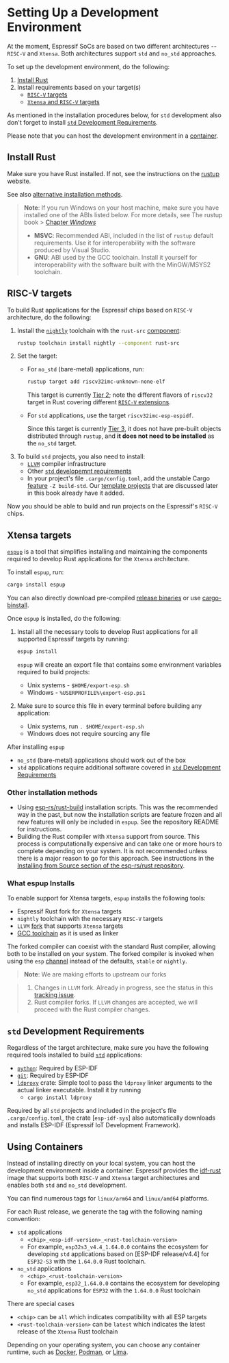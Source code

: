 # Setting Up a Development Environment

At the moment, Espressif SoCs are based on two different architectures -- `RISC-V` and `Xtensa`. Both architectures support `std` and `no_std` approaches.

To set up the development environment, do the following:

1. [Install Rust][install-rust]
2. Install requirements based on your target(s)
    - [`RISC-V` targets][risc-v-targets]
    - [`Xtensa` and `RISC-V` targets][xtensa-targets]

As mentioned in the installation procedures below, for `std` development also don't forget to install [`std` Development Requirements][rust-esp-book-std-requirements].

Please note that you can host the development environment in a [container][use-containers].


[install-rust]: #install-rust
[risc-v-targets]: #risc-v-targets
[xtensa-targets]: #xtensa-targets
[use-containers]: #using-containers


## Install Rust

Make sure you have Rust installed. If not, see the instructions on the [rustup][rustup.rs-website] website.

See also [alternative installation methods][rust-alt-installation].

> **Note**: If you run Windows on your host machine, make sure you have installed one of the ABIs listed below. For more details, see The rustup book > [Chapter _Windows_][rustup-book-windows]
>
> - **MSVC**: Recommended ABI, included in the list of `rustup` default requirements. Use it for interoperability with the software produced by Visual Studio.
> - **GNU**: ABI used by the GCC toolchain. Install it yourself for interoperability with the software built with the MinGW/MSYS2 toolchain.


[rustup.rs-website]: https://rustup.rs/
[rust-alt-installation]: https://rust-lang.github.io/rustup/installation/other.html
[rustup-book-windows]: https://rust-lang.github.io/rustup/installation/windows.html


## RISC-V targets

To build Rust applications for the Espressif chips based on `RISC-V` architecture, do the following:

1. Install the [`nightly`][rustup-book-channel-nightly] toolchain with the `rust-src` [component][rustup-book-components]:

    ```bash
    rustup toolchain install nightly --component rust-src
    ```

[rustup-book-channel-nightly]: https://rust-lang.github.io/rustup/concepts/channels.html#working-with-nightly-rust
[rustup-book-components]: https://rust-lang.github.io/rustup/concepts/components.html


2. Set the target:
    - For `no_std` (bare-metal) applications, run:

      ```bash
      rustup target add riscv32imc-unknown-none-elf
      ```

      This target is currently [Tier 2][rust-lang-book--platform-support-tier2]; note the different flavors of `riscv32` target in Rust covering different [`RISC-V` extensions][wiki-riscv-standard-extensions].

    - For `std` applications, use the target `riscv32imc-esp-espidf`.

      Since this target is currently [Tier 3][rust-lang-book--platform-support-tier3], it does not have pre-built objects distributed through `rustup`, and **it does not need to be installed** as the `no_std` target.


[rust-lang-book--platform-support-tier2]: https://doc.rust-lang.org/nightly/rustc/platform-support.html#tier-2
[wiki-riscv-standard-extensions]: https://en.wikichip.org/wiki/risc-v/standard_extensions
[rust-lang-book--platform-support-tier3]: https://doc.rust-lang.org/nightly/rustc/platform-support.html#tier-3


3. To build `std` projects, you also need to install:
    - [`LLVM`][llvm-website] compiler infrastructure
    - Other [`std` developemnt requirements][rust-esp-book-std-requirements]
    - In your project's file `.cargo/config.toml`, add the unstable Cargo [feature][cargo-book-unstable-features] `-Z build-std`. Our [template projects][rust-esp-book-write-app-generate-project] that are discussed later in this book already have it added.


[llvm-website]: https://llvm.org/
[rust-esp-book-std-requirements]: #std-development-requirements
[cargo-book-unstable-features]: https://doc.rust-lang.org/cargo/reference/unstable.html
[rust-esp-book-write-app-generate-project]: ../writing-your-own-application/generate-project-from-template.md


Now you should be able to build and run projects on the Espressif's `RISC-V` chips.


## Xtensa targets

[`espup`][espup-github] is a tool that simplifies installing and maintaining the components required to develop Rust applications for the `Xtensa` architecture.

[espup-github]: https://github.com/esp-rs/espup

To install `espup`, run:
```sh
cargo install espup
```

You can also directly download pre-compiled [release binaries] or use [cargo-binstall].

[release binaries]: https://github.com/esp-rs/espup/releases
[cargo-binstall]: https://github.com/cargo-bins/cargo-binstall

Once `espup` is installed, do the following:

1. Install all the necessary tools to develop Rust applications for all supported Espressif targets by running:
    ```sh
    espup install
    ```

    `espup` will create an export file that contains some environment variables required to build projects:

    - Unix systems - `$HOME/export-esp.sh`
    - Windows - `%USERPROFILE%\export-esp.ps1`

2. Make sure to source this file in every terminal before building any application:

    - Unix systems, run `. $HOME/export-esp.sh`
    - Windows does not require sourcing any file


After installing `espup`

- `no_std` (bare-metal) applications should work out of the box
- `std` applications require additional software covered in [`std` Development Requirements][rust-esp-book-std-requirements]

### Other installation methods

- Using [esp-rs/rust-build] installation scripts. This was the recommended way in the past, but now the installation scripts are feature frozen and all new features will only be included in `espup`. See the repository README for instructions.
- Building the Rust compiler with `Xtensa` support from source. This process is computationally expensive and can take one or more hours to complete depending on your system. It is not recommended unless there is a major reason to go for this approach. See instructions in the [Installing from Source section of the esp-rs/rust repository].

[esp-rs/rust-build]: https://github.com/esp-rs/rust-build
[Installing from Source section of the esp-rs/rust repository]: https://github.com/esp-rs/rust#installing-from-source

### What espup Installs

To enable support for Xtensa targets, `espup` installs the following tools:

- Espressif Rust fork for `Xtensa` targets
- `nightly` toolchain with the necessary `RISC-V` targets
- `LLVM` [fork][llvm-github-fork] that supports `Xtensa` targets
- [GCC toolchain][gcc-toolchain-github-fork] as it is used as linker

The forked compiler can coexist with the standard Rust compiler, allowing both to be installed on your system. The forked compiler is invoked when using the `esp` [channel][rustup-github-concepts-channel] instead of the defaults, `stable` or `nightly`.

> **Note**: We are making efforts to upstream our forks

> 1. Changes in `LLVM` fork. Already in progress, see the status in this [tracking issue][llvm-github-fork-upstream issue].
> 2. Rust compiler forks. If `LLVM` changes are accepted, we will proceed with the Rust compiler changes.


[llvm-github-fork]: https://github.com/espressif/llvm-project
[gcc-toolchain-github-fork]: https://github.com/espressif/crosstool-NG/
[rustup-github-concepts-channel]: https://rust-lang.github.io/rustup/concepts/channels.html
[llvm-github-fork-upstream issue]: https://github.com/espressif/llvm-project/issues/4


## `std` Development Requirements

Regardless of the target architecture, make sure you have the following required tools installed to build [`std`][rust-esp-book-overview-std] applications:

- [`python`][python-website-download]: Required by ESP-IDF
- [`git`][git-website-download]: Required by ESP-IDF
- [`ldproxy`][embuild-github-ldproxy] crate: Simple tool to pass the `ldproxy` linker arguments to the actual linker executable. Install it  by running
  - `cargo install ldproxy`

Required by all `std` projects and included in the project's file `.cargo/config.toml`, the crate [`esp-idf-sys`] also automatically downloads and installs ESP-IDF (Espressif IoT Development Framework).


[rust-esp-book-overview-std]: ../overview/using-the-standard-library.md
[python-website-download]: https://www.python.org/downloads/
[git-website-download]: https://git-scm.com/downloads
[embuild-github-ldproxy]: https://github.com/esp-rs/embuild/tree/master/ldproxy
[esp-idf-sys-github]: https://github.com/esp-rs/esp-idf-sys
[esp-idf-github]: https://github.com/espressif/esp-idf


## Using Containers

Instead of installing directly on your local system, you can host the development environment inside a container. Espressif provides the [idf-rust] image that supports both `RISC-V` and `Xtensa` target architectures and enables both `std` and `no_std` development.

You can find numerous tags for `linux/arm64` and `linux/amd64` platforms.

For each Rust release, we generate the tag with the following naming convention:

- `std` applications
  - `<chip>_<esp-idf-version>_<rust-toolchain-version>`
  - For example, `esp32s3_v4.4_1.64.0.0` contains the ecosystem for developing `std` applications based on [ESP-IDF release/v4.4] for `ESP32-S3` with the `1.64.0.0` Rust toolchain.
- `no_std` applications
  - `<chip>_<rust-toolchain-version>`
  - For example, `esp32_1.64.0.0` contains the ecosystem for developing `no_std` applications for `ESP32` with the `1.64.0.0` Rust toolchain

There are special cases

- `<chip>` can be `all` which indicates compatibility with all ESP targets
- `<rust-toolchain-version>` can be `latest` which indicates the latest release of the `Xtensa` Rust toolchain

Depending on your operating system, you can choose any container runtime, such as [Docker], [Podman], or [Lima].


[Docker]: https://www.docker.com/
[Podman]: https://podman.io/
[Lima]: https://github.com/lima-vm/lima
[idf-rust]: https://hub.docker.com/r/espressif/idf-rust/tags
